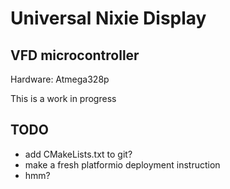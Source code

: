 Universal Nixie Display
=======================

VFD microcontroller
-------------------

Hardware: Atmega328p

This is a work in progress

TODO
----

- add CMakeLists.txt to git?
- make a fresh platformio deployment instruction
- hmm?